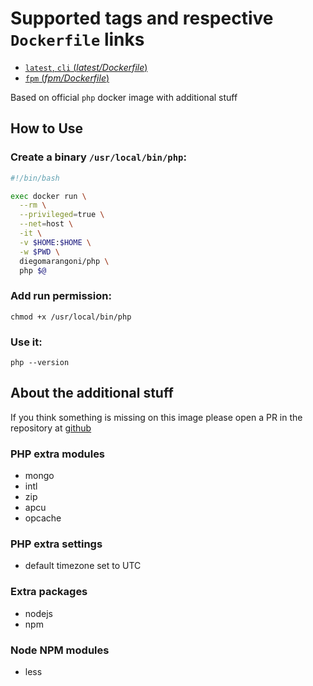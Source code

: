 # Supported tags and respective `Dockerfile` links

-   [`latest`, `cli` (*latest/Dockerfile*)](https://github.com/diegomarangoni/docker-php/blob/master/Dockerfile)
-   [`fpm` (*fpm/Dockerfile*)](https://github.com/diegomarangoni/docker-php/blob/fpm/Dockerfile)

Based on official `php` docker image with additional stuff

## How to Use

### Create a binary `/usr/local/bin/php`:

```bash
#!/bin/bash

exec docker run \
  --rm \
  --privileged=true \
  --net=host \
  -it \
  -v $HOME:$HOME \
  -w $PWD \
  diegomarangoni/php \
  php $@
```

### Add run permission:

```
chmod +x /usr/local/bin/php
```

### Use it:

```
php --version
```

## About the additional stuff

If you think something is missing on this image please open a PR in the repository at [github](https://github.com/diegomarangoni/docker-composer)

### PHP extra modules

- mongo
- intl
- zip
- apcu
- opcache

### PHP extra settings

- default timezone set to UTC

### Extra packages

- nodejs
- npm

### Node NPM modules

- less
